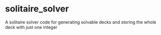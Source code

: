 # solitaire_solver

A solitaire solver code for generating solvable decks and storing the whole deck with just one integer
